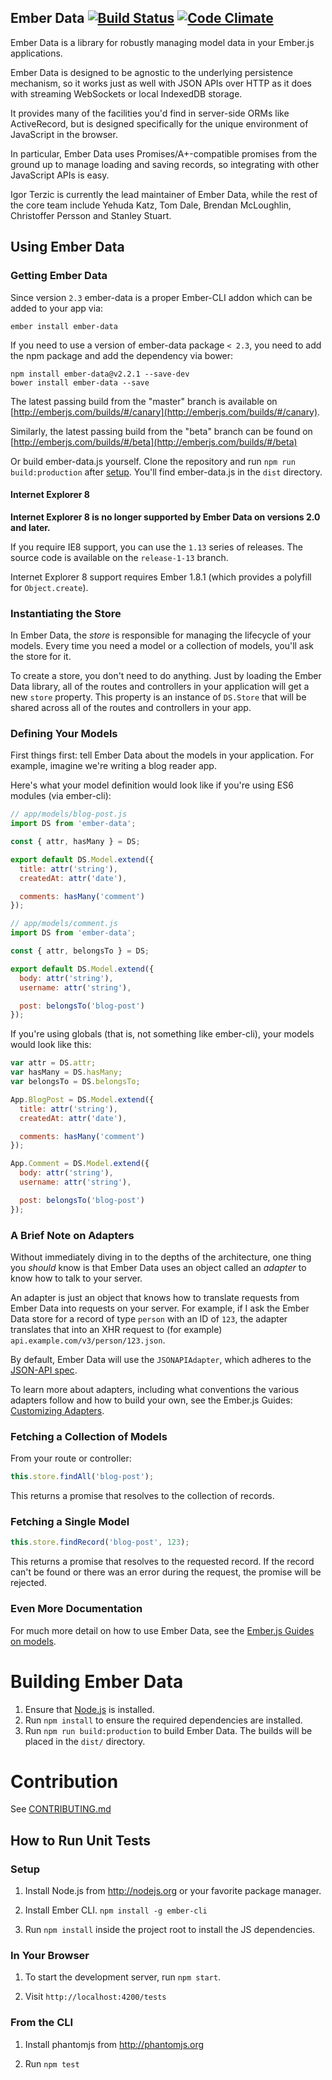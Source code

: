 ## Ember Data [![Build Status](https://secure.travis-ci.org/emberjs/data.svg?branch=master)](http://travis-ci.org/emberjs/data) [![Code Climate](https://codeclimate.com/github/emberjs/data/badges/gpa.svg)](https://codeclimate.com/github/emberjs/data)

Ember Data is a library for robustly managing model data in your
Ember.js applications.

Ember Data is designed to be agnostic to the underlying persistence
mechanism, so it works just as well with JSON APIs over HTTP as it does
with streaming WebSockets or local IndexedDB storage.

It provides many of the facilities you'd find in server-side ORMs like
ActiveRecord, but is designed specifically for the unique environment of
JavaScript in the browser.

In particular, Ember Data uses Promises/A+-compatible promises from the
ground up to manage loading and saving records, so integrating with
other JavaScript APIs is easy.

Igor Terzic is currently the lead maintainer of Ember Data, while the rest
of the core team include Yehuda Katz, Tom Dale, Brendan McLoughlin,
Christoffer Persson and Stanley Stuart.

## Using Ember Data

### Getting Ember Data

Since version `2.3` ember-data is a proper Ember-CLI addon which can be added
to your app via:

```no-highlight
ember install ember-data
```

If you need to use a version of ember-data package `< 2.3`, you need to add the
npm package and add the dependency via bower:

```no-highlight
npm install ember-data@v2.2.1 --save-dev
bower install ember-data --save
```

The latest passing build from the "master" branch is available on
[http://emberjs.com/builds/#/canary](http://emberjs.com/builds/#/canary).

Similarly, the latest passing build from the "beta" branch can be found
on [http://emberjs.com/builds/#/beta](http://emberjs.com/builds/#/beta)

Or build ember-data.js yourself. Clone the repository and run `npm run build:production`
after [setup](#setup). You'll find ember-data.js in the `dist` directory.

#### Internet Explorer 8

**Internet Explorer 8 is no longer supported by Ember Data on versions
2.0 and later.**

If you require IE8 support, you can use the `1.13` series of releases.
The source code is available on the `release-1-13` branch.

Internet Explorer 8 support requires Ember 1.8.1 (which provides a polyfill for `Object.create`).

### Instantiating the Store

In Ember Data, the _store_ is responsible for managing the lifecycle of
your models. Every time you need a model or a collection of models,
you'll ask the store for it.

To create a store, you don't need to do anything. Just by loading the
Ember Data library, all of the routes and controllers in your
application will get a new `store` property. This property is an
instance of `DS.Store` that will be shared across all of the routes and
controllers in your app.

### Defining Your Models

First things first: tell Ember Data about the models in your
application. For example, imagine we're writing a blog reader app.

Here's what your model definition would look like if you're using
ES6 modules (via ember-cli):

```js
// app/models/blog-post.js
import DS from 'ember-data';

const { attr, hasMany } = DS;

export default DS.Model.extend({
  title: attr('string'),
  createdAt: attr('date'),

  comments: hasMany('comment')
});

// app/models/comment.js
import DS from 'ember-data';

const { attr, belongsTo } = DS;

export default DS.Model.extend({
  body: attr('string'),
  username: attr('string'),

  post: belongsTo('blog-post')
});
```

If you're using globals (that is, not something like ember-cli), your
models would look like this:

```js
var attr = DS.attr;
var hasMany = DS.hasMany;
var belongsTo = DS.belongsTo;

App.BlogPost = DS.Model.extend({
  title: attr('string'),
  createdAt: attr('date'),

  comments: hasMany('comment')
});

App.Comment = DS.Model.extend({
  body: attr('string'),
  username: attr('string'),

  post: belongsTo('blog-post')
});
```

### A Brief Note on Adapters

Without immediately diving in to the depths of the architecture, one
thing you _should_ know is that Ember Data uses an object called an
_adapter_ to know how to talk to your server.

An adapter is just an object that knows how to translate requests from
Ember Data into requests on your server. For example, if I ask the Ember
Data store for a record of type `person` with an ID of `123`, the
adapter translates that into an XHR request to (for example)
`api.example.com/v3/person/123.json`.

By default, Ember Data will use the `JSONAPIAdapter`, which adheres to the [JSON-API spec](http://jsonapi.org/).

To learn more about adapters, including what conventions the
various adapters follow and how to build your own, see the Ember.js
Guides: [Customizing Adapters](http://emberjs.com/guides/models/customizing-adapters).

### Fetching a Collection of Models

From your route or controller:

```js
this.store.findAll('blog-post');
```

This returns a promise that resolves to the collection of records.

### Fetching a Single Model

```js
this.store.findRecord('blog-post', 123);
```

This returns a promise that resolves to the requested record. If the
record can't be found or there was an error during the request, the
promise will be rejected.

### Even More Documentation

For much more detail on how to use Ember Data, see the [Ember.js Guides
on models](http://emberjs.com/guides/models/).

# Building Ember Data

1. Ensure that [Node.js](http://nodejs.org/) is installed.
2. Run `npm install` to ensure the required dependencies are installed.
3. Run `npm run build:production` to build Ember Data. The builds will be placed in the `dist/` directory.

# Contribution

See [CONTRIBUTING.md](https://github.com/emberjs/data/blob/master/CONTRIBUTING.md)

## How to Run Unit Tests

### Setup

1. Install Node.js from http://nodejs.org or your favorite package manager.

2. Install Ember CLI. `npm install -g ember-cli`

3. Run `npm install` inside the project root to install the JS dependencies.

### In Your Browser

1. To start the development server, run `npm start`.

2. Visit `http://localhost:4200/tests`

### From the CLI

1. Install phantomjs from http://phantomjs.org

2. Run `npm test`

